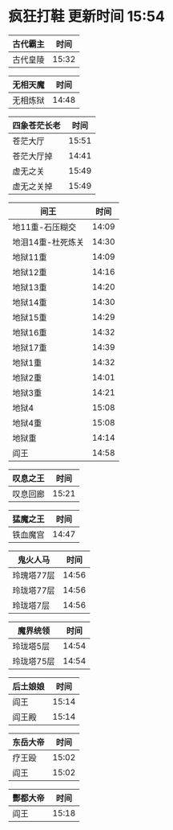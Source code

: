 # 疯狂打鞋 更新时间 15:54

| 古代霸主   | 时间    |
|--------|-------|
| 古代皇陵 | 15:32 |

| 无相天魔   | 时间    |
|--------|-------|
| 无相炼狱 | 14:48 |

| 四象苍茫长老   | 时间    |
|--------|-------|
| 苍茫大厅 | 15:51 |
| 苍茫大厅掉 | 14:41 |
| 虚无之关 | 15:49 |
| 虚无之关掉 | 15:49 |

| 间王   | 时间    |
|--------|-------|
| 地11重-石压糊交 | 14:09 |
| 地泪14重-杜死炼关 | 14:30 |
| 地狱11重 | 14:09 |
| 地狱12重 | 14:16 |
| 地狱13重 | 14:20 |
| 地狱14重 | 14:30 |
| 地狱15重 | 14:29 |
| 地狱16重 | 14:32 |
| 地狱17重 | 14:39 |
| 地狱1重 | 14:32 |
| 地狱2重 | 14:01 |
| 地狱3重 | 14:21 |
| 地狱4 | 15:08 |
| 地狱4重 | 15:08 |
| 地狱重 | 14:14 |
| 阎王 | 14:58 |

| 叹息之王   | 时间    |
|--------|-------|
| 叹息回廊 | 15:21 |

| 猛魔之王   | 时间    |
|--------|-------|
| 铁血魔宫 | 14:47 |

| 鬼火人马   | 时间    |
|--------|-------|
| 玲瑰塔77层 | 14:56 |
| 玲珑塔77层 | 14:56 |
| 玲珑塔7层 | 14:56 |

| 魔界统领   | 时间    |
|--------|-------|
| 玲珑塔5层 | 14:54 |
| 玲珑塔75层 | 14:54 |

| 后土娘娘   | 时间    |
|--------|-------|
| 阎王 | 15:14 |
| 阎王殿 | 15:14 |

| 东岳大帝   | 时间    |
|--------|-------|
| 疗王殴 | 15:02 |
| 阎王 | 15:02 |

| 酆都大帝   | 时间    |
|--------|-------|
| 阎王 | 15:18 |
